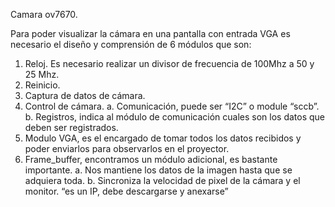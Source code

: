 Camara ov7670.

Para poder visualizar la cámara en una pantalla con entrada VGA es necesario el diseño y comprensión de 6 módulos que son:
1.	Reloj. Es necesario realizar un divisor de frecuencia de 100Mhz a 50 y 25 Mhz.
2.	Reinicio.
3.	Captura de datos de cámara.
4.	Control de cámara.
  a.	Comunicación, puede ser “I2C” o module “sccb”.
  b.	Registros, indica al módulo de comunicación cuales son los datos que deben ser registrados.
5.	Modulo VGA, es el encargado de tomar todos los datos recibidos y poder enviarlos para observarlos en el proyector.
6.	Frame_buffer, encontramos un módulo adicional, es bastante importante.
  a.	Nos mantiene los datos de la imagen hasta que se adquiera toda.
  b.	Sincroniza la velocidad de pixel de la cámara y el monitor.
“es un IP, debe descargarse y anexarse”
